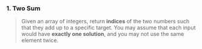 ### 1. Two Sum

>Given an array of integers, return **indices** of the two numbers such that they add up to a specific target.
>You may assume that each input would have **exactly one solution**, and you may not use the same element twice.

